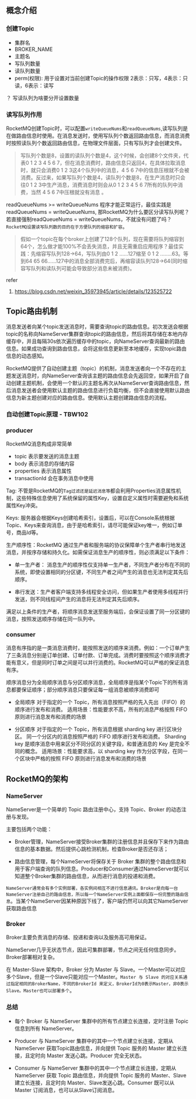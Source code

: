 
## 概念介绍

### 创建Topic
* 集群名
* BROKER_NAME
* 主题名
* 写队列数量
* 读队列数量
* perm(权限): 用于设置对当前创建Topic的操作权限 2表示：只写，4表示：只读，6表示：读写   

？ 写读队列为啥要分开设置数量


### 读写队列作用
RocketMQ创建Topic时，可以配置`writeQueueNums`和`readQueueNums`,读写队列是在做路由信息时使用。在消息发送时，使用写队列个数返回路由信息，而消息消费时按照读队列个数返回路由信息，在物理文件层面，只有写队列才会创建文件。

>写队列个数是8，设置的读队列个数是4，这个时候，会创建8个文件夹，代表0 1 2 3 4 5 6 7，但在消息消费时，路由信息只返回4，在具体拉取消息时，就只会消费0 1 2 3这4个队列中的消息，4 5 6 7中的信息压根就不会被消费。反过来，如果写队列个数是4，读队列个数是8，在生产消息时只会往0 1 2 3中生产消息，消费消息时则会从0 1 2 3 4 5 6 7所有的队列中消费，当然 4 5 6 7中压根就没有消息 。


readQueueNums >= writeQueueNums 程序才能正常运行，最佳实践是readQueueNums = writeQueueNums, 那RocketMQ为什么要区分读写队列呢？ 
若直接强制readQueueNums = writeQueueNums，不就没有问题了吗？ `RocketMQ设置读写队列数的目的在于方便队列的缩容和扩容`。

>假如一个topic在每个broker上创建了128个队列，现在需要将队列缩容到64个，怎么做才能100%不会丢失消息，并且无需重启应用程序？最佳实践：先缩容写队列128->64，写队列由0 1 2 ......127缩至 0 1 2 ........63。等到64 65 66......127中的消息全部消费完后，再缩容读队列128->64(同时缩容写队列和读队列可能会导致部分消息未被消费)。




refer
1. https://blog.csdn.net/weixin_35973945/article/details/123525722


## Topic路由机制
消息发送者向某个topic发送消息时，需要查询topic的路由信息。初次发送会根据topic的名称向NameServer集群查询topic的路由信息，然后将其存储在本地内存缓存中，并且每隔30s依次遍历缓存中的topic，向NameServer查询最新的路由信息。如果成功查询到路由信息，会将这些信息更新至本地缓存，实现topic路由信息的动态感知。   

RocketMQ提供了自动创建主题（topic）的机制，消息发送者向一个不存在的主题发送消息时，向NameServer查询该主题的路由信息会先返回空，如果开启了自动创建主题机制，会使用一个默认的主题名再次从NameServer查询路由信息，然后消息发送者会使用默认主题的路由信息进行负载均衡，但不会直接使用默认路由信息为新主题创建对应的路由信息。使用默认主题创建路由信息的流程。






### 自动创建Topic原理 - TBW102


### producer
RocketMQ消息构成非常简单
* topic 表示要发送的消息主题
* body 表示消息的存储内容
* properties 表示消息属性
* transactionId 会在事务消息中使用

Tag: 不管是RocketMQ的`Tag过滤还是延迟消息等`都会利用Properties消息属性机制，这些特殊信息使用了系统保留的属性Key，设置自定义属性时需要避免和系统属性Key冲突。

Keys: 服务器会根据Keys创建哈希索引，设置后，可以在Console系统根据Topic、Keys来查询消息，由于是哈希索引，请尽可能保证key唯一，例如订单号，商品Id等。

生产顺序性：RocketMQ 通过生产者和服务端的协议保障单个生产者串行地发送消息，并按序存储和持久化。如需保证消息生产的顺序性，则必须满足以下条件：

* 单一生产者： 消息生产的顺序性仅支持单一生产者，不同生产者分布在不同的系统，即使设置相同的分区键，不同生产者之间产生的消息也无法判定其先后顺序。
    
* 串行发送：生产者客户端支持多线程安全访问，但如果生产者使用多线程并行发送，则不同线程间产生的消息将无法判定其先后顺序。

满足以上条件的生产者，将顺序消息发送至服务端后，会保证设置了同一分区键的消息，按照发送顺序存储在同一队列中。


### consumer






消息有序指的是一类消息消费时，能按照发送的顺序来消费。例如：一个订单产生了三条消息分别是订单创建、订单付款、订单完成。消费时要按照这个顺序消费才能有意义，但是同时订单之间是可以并行消费的。RocketMQ可以严格的保证消息有序。

顺序消息分为全局顺序消息与分区顺序消息，全局顺序是指某个Topic下的所有消息都要保证顺序；部分顺序消息只要保证每一组消息被顺序消费即可

* 全局顺序
对于指定的一个 Topic，所有消息按照严格的先入先出（FIFO）的顺序进行发布和消费。
适用场景：性能要求不高，所有的消息严格按照 FIFO 原则进行消息发布和消费的场景

* 分区顺序
对于指定的一个 Topic，所有消息根据 sharding key 进行区块分区。 同一个分区内的消息按照严格的 FIFO 顺序进行发布和消费。 Sharding key 是顺序消息中用来区分不同分区的关键字段，和普通消息的 Key 是完全不同的概念。
适用场景：性能要求高，以 sharding key 作为分区字段，在同一个区块中严格的按照 FIFO 原则进行消息发布和消费的场景


## RocketMQ的架构

### NameServer
NameServer是一个简单的 Topic 路由注册中心，支持 Topic、Broker 的动态注册与发现。

主要包括两个功能：

* Broker管理，NameServer接受Broker集群的注册信息并且保存下来作为路由信息的基本数据。然后提供心跳检测机制，检查Broker是否还存活；
    
* 路由信息管理，每个NameServer将保存关于 Broker 集群的整个路由信息和用于客户端查询的队列信息。Producer和Consumer通过NameServer就可以知道整个Broker集群的路由信息，从而进行消息的投递和消费。

`NameServer通常会有多个实例部署，各实例间相互不进行信息通讯。Broker是向每一台NameServer注册自己的路由信息，所以每一个NameServer实例上面都保存一份完整的路由信息`。当某个NameServer因某种原因下线了，客户端仍然可以向其它NameServer获取路由信息


### Broker
Broker主要负责消息的存储、投递和查询以及服务高可用保证。

NameServer几乎无状态节点，因此可集群部署，节点之间无任何信息同步。Broker部署相对复杂。

在 Master-Slave 架构中，Broker 分为 Master 与 Slave。一个Master可以对应多个Slave，但是一个Slave只能对应一个Master。`Master 与 Slave 的对应关系通过指定相同的BrokerName，不同的BrokerId 来定义，BrokerId为0表示Master，非0表示Slave。Master也可以部署多个`。

### 总结
    
* 每个 Broker 与 NameServer 集群中的所有节点建立长连接，定时注册 Topic 信息到所有 NameServer。

* Producer 与 NameServer 集群中的其中一个节点建立长连接，定期从 NameServer 获取Topic路由信息，并向提供 Topic 服务的 Master 建立长连接，且定时向 Master 发送心跳。Producer 完全无状态。

* Consumer 与 NameServer 集群中的其中一个节点建立长连接，定期从 NameServer 获取 Topic 路由信息，并向提供 Topic 服务的 Master、Slave 建立长连接，且定时向 Master、Slave发送心跳。Consumer 既可以从 Master 订阅消息，也可以从Slave订阅消息。